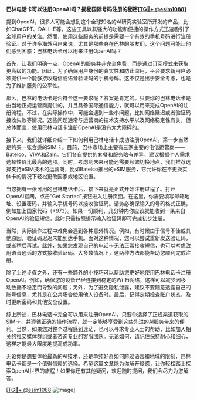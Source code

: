 **巴林电话卡可以注册OpenAI吗？揭秘国际号码注册的秘密[[TG💪+ @esim1088](https://t.me/s/esim1088)]**

提到OpenAI，很多人可能会想到这个全球知名的AI研究实验室所开发的产品，比如ChatGPT、DALL-E等。这些工具以其强大的功能和便捷的操作方式迅速吸引了全球用户的关注。然而，使用这些服务的前提是需要一个有效的手机号码进行注册验证。对于许多海外用户来说，尤其是那些身在巴林的朋友们，这个问题可能让他们感到困惑：巴林电话卡可以用来注册OpenAI吗？

首先，让我们明确一点，OpenAI的服务并非完全免费，而是通过订阅模式来获取更高级的功能。因此，为了确保用户身份的真实性和防止滥用，平台要求新用户必须提供一个能够接收短信或语音验证码的手机号码。这不仅是出于安全考虑，也是为了维护服务的公平性。

那么，巴林的电话卡是否符合这一要求呢？答案是肯定的。只要你的巴林电话卡是由当地正规运营商提供的，并且具备国际通信能力，就可以用来完成OpenAI的注册流程。不过，在实际操作中，可能会遇到一些小问题，比如网络延迟或者验证码接收失败等情况。这些问题通常与运营商的技术支持水平以及网络稳定性有关，但总体而言，使用巴林电话卡注册OpenAI是没有太大障碍的。

接下来，我们就详细介绍一下如何利用巴林电话卡成功注册OpenAI。第一步当然是购买一张合适的SIM卡。目前，巴林市场上主要有三家主要的电信运营商——Batelco、VIVA和Zain。它们各自提供的套餐和服务略有差异，建议根据个人需求选择性价比最高的选项。同时，考虑到未来可能还需要频繁切换地点，我们推荐选择支持eSIM技术的运营商，比如Batelco推出的eSIM服务，它允许你在不更换实体卡的情况下轻松更改国家或地区设置。

当您拥有一张可用的巴林电话卡后，接下来就是正式开始注册过程了。打开OpenAI官网，点击“Get Started”按钮进入注册页面。在这里，你需要填写邮箱地址、设置密码，并输入手机号码以接收验证码。请务必确保输入的号码格式正确，例如加上国家代码（+973）。如果一切顺利，几分钟内你应该就能收到一条来自OpenAI的验证短信。此时只需按照提示输入验证码即可完成初步注册。

当然，实际操作过程中难免会遇到各种意外情况。例如，有时候由于信号不佳或其他原因，验证码迟迟未能到达手机。面对这种情况，您可以尝试重新发送验证码，或者稍后再试。此外，如果您发现自己的电话卡无法正常接收短信，也可以考虑改用语音通话的方式接收验证码。大多数情况下，这两种方法都能帮助您顺利完成注册。

除了上述步骤之外，还有一些额外的小技巧可以帮助您更好地使用巴林电话卡注册OpenAI。例如，确保您的设备已经连接到稳定的Wi-Fi网络，这样可以减少因移动数据不稳定而导致的问题；另外，为了避免隐私泄露，建议不要随意透露自己的账号信息，尤其是在公共场合使用他人设备时。最后，记得定期检查账户状态，及时更新密码和其他安全设置。

综上所述，巴林电话卡完全可以用来注册OpenAI，只要你选择了正规渠道获取的SIM卡，并遵循正确的操作流程，就一定能够享受到这些先进的AI服务带来的便利。当然，如果您对整个过程感到迷茫，也可以寻求专业人士的帮助，比如加入相关的社交媒体群组或者咨询专业的客服团队。无论如何，请记住保持耐心和细心，这样才能最大限度地提高成功率。

无论你是想要体验最新的AI技术，还是单纯好奇如何跨过语言和地域的限制，巴林电话卡都是一个值得信赖的选择。希望这篇文章能为你解开疑惑，让你轻松踏上探索OpenAI世界的旅程！如果你还有其他疑问，欢迎随时提问，我们会尽力为您解答。

[[TG💪+ @esim1088](https://t.me/s/esim1088) ![Image](https://i.postimg.cc/4NQfJmqS/Snipaste-2025-05-13-00-14-12.png)]